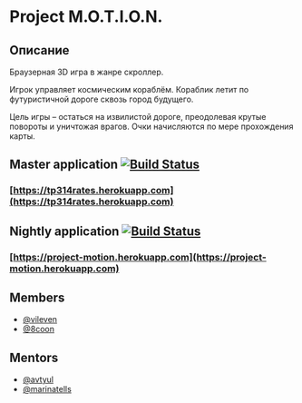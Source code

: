 # Project M.O.T.I.O.N.

## Описание
Браузерная 3D игра в жанре скроллер.

Игрок управляет космическим кораблём. Кораблик летит по футуристичной дороге сквозь город будущего.

Цель игры – остаться на извилистой дороге, преодолевая крутые повороты и уничтожая врагов. Очки начисляются по мере прохождения карты.


## Master application [![Build Status](https://travis-ci.org/frontend-park-mail-ru/2017_1_Pirates.svg?branch=master)](https://travis-ci.org/frontend-park-mail-ru/2017_1_Pirates)
### [https://tp314rates.herokuapp.com](https://tp314rates.herokuapp.com)

## Nightly application [![Build Status](https://travis-ci.org/frontend-park-mail-ru/2017_1_Pirates.svg?branch=nightly)](https://travis-ci.org/frontend-park-mail-ru/2017_1_Pirates)
### [https://project-motion.herokuapp.com](https://project-motion.herokuapp.com)

## Members
* [@vileven](https://github.com/vileven)
* [@8coon](https://github.com/8coon)

## Mentors
* [@avtyul](https://github.com/avtyul)
* [@marinatells](https://github.com/marinatells)
